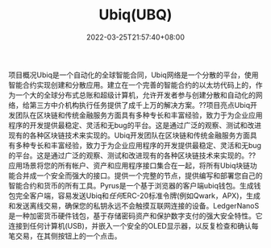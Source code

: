 ﻿---
weight: 
title: "Ubiq(UBQ)"
description: "Ubiq是一个自动化的全球智能合同，Ubiq网络是一个分散的平台，使用智能合约实现创建和分散应用"
date: 2022-03-25T21:57:40+08:00
lastmod: 2022-03-25T16:45:40+08:00
draft: false
authors: ["Metabd"]
featuredImage: "ubiqubq.webp"
link: ""
tags: ["数字代币","Ubiq(UBQ)"]
categories: ["navigation"]
navigation: ["数字代币"]
lightgallery: true
toc: true
pinned: false
recommend: false
recommend1: false
---
项目概况Ubiq是一个自动化的全球智能合同，Ubiq网络是一个分散的平台，使用智能合约实现创建和分散应用。建立在一个完善的智能合约的以太坊代码上的，作为一个大的全球分布式总账和超级计算机，允许开发者参与创建分散和自动化的网络，给第三方中介机构执行任务提供了成千上万的解决方案。??项目亮点Ubiq开发团队在区块链和传统金融服务方面具有多种专长和丰富经验，致力于为企业应用程序的开发提供最稳定、灵活和无bug的平台。这是通过广泛的观察、测试和改进现有的各种区块链技术来实现的。Ubiq开发团队在区块链和传统金融服务方面具有多种专长和丰富经验，致力于为企业应用程序的开发提供最稳定、灵活和无bug的平台。这是通过广泛的观察、测试和改进现有的各种区块链技术来实现的。??应用场景将您的所有帐户、资产和应用程序接口集合在一起，将所有Ubiq块链功能合并成一个安全而强大的接口。提供一个完整的节点，提供编写和部署您自己的智能合约和货币的所有工具。Pyrus是一个基于浏览器的客户端ubiq钱包。生成钱包完全客户端，容易发送Ubiq和*任何*ERC-20标准令牌(例如Qwark，APX)，生成和发送离线交易，确保您的私钥永远不会触摸互联网连接的设备。LedgerNanoS是一种加密货币硬件钱包，基于存储密码资产和保护数字支付的强大安全特性。它连接到任何计算机(USB)，并嵌入一个安全的OLED显示器，以反复检查和确认每笔交易，在其侧按钮上的一个点击。
